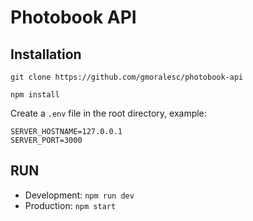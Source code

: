# Photobook API

## Installation

`git clone https://github.com/gmoralesc/photobook-api`

`npm install`

Create a `.env` file in the root directory, example:

```
SERVER_HOSTNAME=127.0.0.1
SERVER_PORT=3000
```

## RUN

- Development: `npm run dev`
- Production: `npm start`

